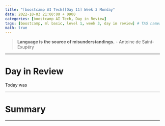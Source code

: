 ```yaml
---
title: "[boostcamp AI Tech][Day 11] Week 3 Monday"
date: 2022-10-03 21:00:00 + 0900
categories: [boostcamp AI Tech, Day in Review]
tags: [boostcamp, ml basic, level 1, week 3, day in review] # TAG names should always be lowercase
math: true
---
```


> **Language is the source of misunderstandings.** - Antoine de Saint-Exupéry

- - -

# Day in Review

Today was 

---

# Summary


---
